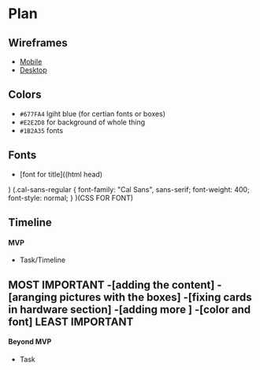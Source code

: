 # Plan

## Wireframes
* [Mobile](https://wireframe.cc/co0Fqj)
* [Desktop](https://wireframe.cc/LFrkyI)

## Colors
* `#677FA4` lgiht blue (for certian fonts or boxes)
* `#E2E2D8` for background of whole thing
* `#1B2A35` fonts
## Fonts
* [font for title]((html head)<link rel="preconnect" href="https://fonts.googleapis.com">
<link rel="preconnect" href="https://fonts.gstatic.com" crossorigin>
<link href="https://fonts.googleapis.com/css2?family=Cal+Sans&display=swap" rel="stylesheet">)
(.cal-sans-regular {
  font-family: "Cal Sans", sans-serif;
  font-weight: 400;
  font-style: normal;
}
)(CSS FOR FONT)





## Timeline

#### MVP

* Task/Timeline

MOST IMPORTANT
-[adding the content]
-[aranging pictures with the boxes]
-[fixing cards in hardware section]
-[adding more ]
-[color and font]
LEAST IMPORTANT
---

#### Beyond MVP

* Task








<!-- DO NOT USE THIS YET

| Name | Glows | Grows |
| -------- | ------- | ------- |
|   |   |
|   |   |
|   |   |
|   |   |
|   |   |
|   |   |

-->

